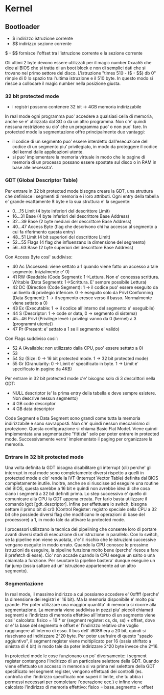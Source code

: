 # Kernel

## Bootloader
- $ indirizzo istruzione corrente
- $$ indirizzo sezione corrente <br />

$ - $$ fornisce l'offset tra l'istruzione corrente e la sezione corrente

Gli ultimi 2 byte devono essere utilizzati per il magic number 0xaa55 che dice al BIOS che si tratta di un boot block e non di semplici dati che si trovano nel primo settore del disco.
L'istruzione "times 510 - ($ - $$) db 0" rimpie di 0 lo spazio tra l'ultima istruzione e il 510 byte.
In questo modo si riesce a collocare il magic number nella posizione giusta.

### 32 bit protected mode
- i registri possono contenere 32 bit -> 4GB memoria indirizzabile <br />

In real mode ogni programma puo' accedere a qualsiasi cella di memoria, anche se e' utilizzata dal SO o da un altro programma.
Non c'e' quindi nessuna restrizione su cio' che un programma puo' o non puo' fare.
In protected mode la segmentazione offre principalmente due vantaggi:
- il codice di un segmento puo' essere interdetto dall'esecuzione del codice di un segmento piu' privilegiato, in modo da proteggere il codice del kernel dalle applicazioni utente.
- si puo' implementare la memoria virtuale in modo che le pagine di memoria di un processo possano essere spostate sul disco o in RAM in base alle necessita'. <br />

### GDT (Global Descriptor Table)
Per entrare in 32 bit protected mode bisogna creare la GDT, una struttura che definisce i segmenti di memoria e i loro attributi.
Ogni entry della tabella e' grande esattamente 8 byte e la sua struttura e' la seguente:
- 0....15   Limit           (4 byte inferiori del descrittore Limit)
- 16...31   Base            (4 byte inferiori del descrittore Base Address) 
- 32...39   Base            (2 byte mediani del descrittore Base Address)
- 40...47   Access Byte     (flag che descrivono chi ha accesso al segmento a cui fa riferimento questa entry)
- 48...51   Limit           (4 bit superiori del descrittore Limit)
- 52...55   Flags           (4 flag che influenzano la dimensione del segmento)
- 56...63   Base            (2 byte superiori del descrittore Base Address)

Con Access Byte cosi' suddiviso:
- 40        Ac      (Accessed: viene settato a 1 quando viene fatto un accesso a tale segmento. Inizialmente e' 0)
- 41        RW      (Readable (Code Segment): 1->Lettura. Non e' concessa scrittura. Writable (Data Segment): 1->Scrittura. E' sempre possibile Lettura)
- 42        DC      (Direction (Code Segment): 1 -> il codice puo' essere eseguito da un livello di privilegio inferiore. 0 -> eseguito solo da Privl
                     Conforming (Data Segment): 1 -> il segmento cresce verso il basso. Normalmente viene settato a 0)
- 43        Ex      (Executable: 1 -> il codice all'interno del segmento e' eseguibile)
- 44        S       (Descriptor: 1 -> code or data, 0 -> segmento di sistema)
- 45...46   Privl   (Privilege level: i privilegi vanno da 0 (kernel) a 3 (programmi utente))
- 47        Pr      (Present: e' settato a 1 se il segmento e' valido)

Con Flags suddiviso cosi':
- 52    A       (Available: non utilizzato dalla CPU, puo' essere settato a 0)
- 53    
- 54    Sz      (Size: 0 -> 16 bit protected mode. 1 -> 32 bit protected mode)
- 55    Gr      (Granularity: 0 -> Limit e' specificato in byte. 1 -> Limit e' specificato in pagine da 4KB)

Per entrare in 32 bit protected mode c'e' bisogno solo di 3 descrittori nella GDT:
- NULL descriptor (e' la prima entry della tabella e deve sempre esistere. Non descrive nessun segmento)
- 4 GB code descriptor
- 4 GB data descriptor

Code Segment e Data Segment sono grandi come tutta la memoria indirizzabile e sono sovrapposti. Non c'e' quindi nessun meccanismo di protezione. Questa configurazione si chiama Basic Flat Model. Viene quindi implementata una segmentazine "fittizia" solo per poter entrare in protected mode. Successivamente verra' implementato il paging per organizzare la memoria.

### Entrare in 32 bit protected mode
Una volta definita la GDT bisogna disabilitare gli interrupt (cli) perche' gli interrupt in real mode sono completamente diversi rispetto a quelli in protected mode e cio' rende la IVT (Interrupt Vector Table) definita dal BIOS completamente inutile. Inoltre, anche se si riuscisse ad eseguire una routine del BIOS, questa sarebbe a 16 bit e quindi non avrebbe idea di che cosa siano i segmenti a 32 bit definiti prima. Lo step successivo e' quello di comunicare alla CPU la GDT appena creata. Per farlo basta utilizzare il comando lgdt [gdt_descriptor]. Infine per effettuare lo switch, bisogna settare il primo bit di cr0 (Control Register: registro speciale della CPU a 32 bit che possiede diversi flag che modificano le operazioni di base del processore) a 1, in modo tale da attivare la protected mode.

I processori utilizzano la tecnica del pipelining che consente loro di portare avanti diversi stadi di esecuzione di un'istruzione in parallelo. Con lo switch, se la pipeline non viene svuotata, c'e' il rischio che le istruzioni successive vengano eseguite in modo errato. Quando la CPU conosce le prossime istruzioni da eseguire, la pipeline funziona molto bene (perche' riesce a fare il prefetch di esse). Cio' non accade quando la CPU esegue un salto o una chiamata a funzione.
Per svuotare la pipeline bastera' dunque eseguire un far jump (ossia saltare ad un' istruzione appartenente ad un altro segmento).

### Segmentazione
In real mode, il massimo indirizzo a cui possiamo accedere e' 0xffff (perche' la dimensione dei registri e' 16 bit). Ma la memoria disponibile e' molto piu' grande. Per poter utilizzare una maggior quantita' di memoria si ricorre alla segmentazione.
La memoria viene suddivisa in pezzi piu' piccoli chiamati segmenti e l'indirizzo di memoria effettivo all'interno di un segmento viene cosi' calcolato: fisico = 16 * sr (segment register: cs, ds, ss) + offset,  dove sr e' la base del segmento e offset e' l'indirizzo relativo che voglio raggiungere all'interno di esso. Il bus dell' i8086 era a 20 bit, quindi si riuscivano ad indirizzare 2^20 byte. Per poter usufruire di questo "spazio aggiuntivo", il segment register viene moltiplicato per 16 (ossia shiftato a sinistra di 4 bit) in modo tale da poter indirizzare 2^20 byte invece che 2^16. 

In protected mode le cose funzionano un po' diversamente: i segment register contengono l'indirizzo di un particolare selettore della GDT. Quando viene effettuato un accesso in memoria si va prima nel selettore della GDT specificato nel segment register, vengono effettuati dei controlli (es. controlla che l'indirizzo specificato non superi il limite, che tu abbia i permessi necessari per completare l'operazione ecc.) e infine viene calcolato l'indirizzo di memoria effettivo: fisico = base_segmento + offset
